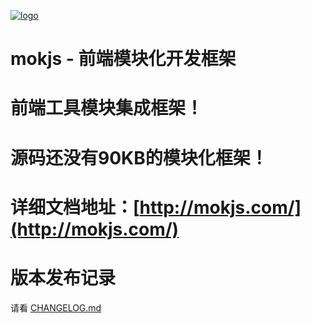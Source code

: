[![logo](http://mokjs.sinaapp.com/images/logo.png)](http://mokjs.com/)

mokjs - 前端模块化开发框架
=========

前端工具模块集成框架！
=========

源码还没有90KB的模块化框架！
=========

详细文档地址：[http://mokjs.com/](http://mokjs.com/)
=========

版本发布记录
=========
请看 [CHANGELOG.md](https://github.com/1144/mokjs/blob/master/CHANGELOG.md)